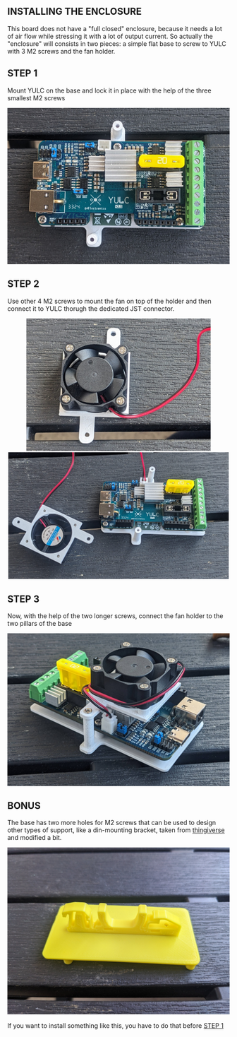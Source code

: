 
## INSTALLING THE ENCLOSURE

This board does not have a "full closed" enclosure, because it needs a lot of air flow while stressing it with a lot of output current. So actually the "enclosure" will consists in two pieces: a simple flat base to screw to YULC with 3 M2 screws and the fan holder.

## STEP 1

Mount YULC on the base and lock it in place with the help of the three smallest M2 screws
<center>
<p>
<img src="https://github.com/ale1800/YULC/blob/main/images/installation/base.jpg" width="600">
</p>
</center>

## STEP 2

Use other 4 M2 screws to mount the fan on top of the holder and then connect it to YULC thorugh the dedicated JST connector. 
<center>
<p>
<img src="https://github.com/ale1800/YULC/blob/main/images/installation/fan.jpg" height="300">
<img src="https://github.com/ale1800/YULC/blob/main/images/installation/fan_to_pcb.jpg" width="500">
</p>
</center>

## STEP 3

Now, with the help of the two longer screws, connect the fan holder to the two pillars of the base

<center>
<p>
<img src="https://github.com/ale1800/YULC/blob/main/images/installation/complete.jpg" width="600">
</p>
</center>


## BONUS
The base has two more holes for M2 screws that can be used to design other types of support, like a din-mounting bracket, taken from [thingiverse](https://www.thingiverse.com/thing:2613804) and modified a bit.

<p>
<img src="https://github.com/ale1800/YULC/blob/main/images/v2.1/din-combined.jpg" width="600"> 
</p>

If you want to install something like this, you have to do that before [STEP 1](#step-1)
